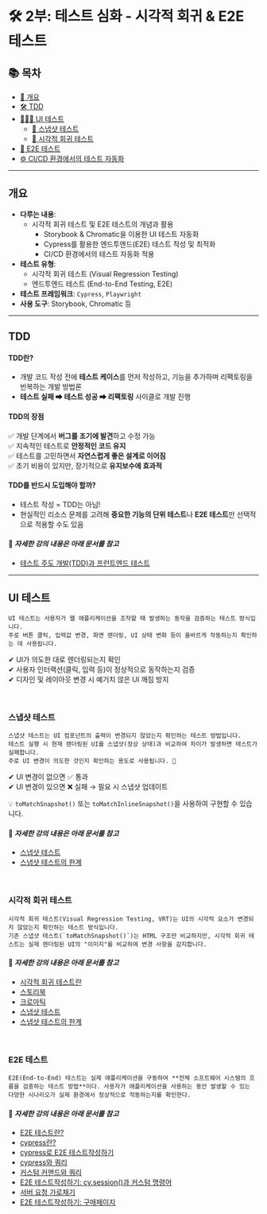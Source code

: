 # 🛠 2부: 테스트 심화 - 시각적 회귀 & E2E 테스트

## 📚 목차
- [📝 개요](#개요)
- [🛠 TDD](#tdd)
- [👩🏻‍💻 UI 테스트](#UI-테스트)
	- [📸 스냅샷 테스트](#스냅샷-테스트)
	- [🎨 시각적 회귀 테스트](#시각적-회귀-테스트)
- [🔗 E2E 테스트](#e2e-테스트)
- [⚙️ CI/CD 환경에서의 테스트 자동화](#cicd-환경에서의-테스트-자동화)

---

## 개요
- **다루는 내용**:
  - 시각적 회귀 테스트 및 E2E 테스트의 개념과 활용
	- Storybook & Chromatic을 이용한 UI 테스트 자동화
	- Cypress를 활용한 엔드투엔드(E2E) 테스트 작성 및 최적화
	- CI/CD 환경에서의 테스트 자동화 적용
- **테스트 유형**:  
  - 시각적 회귀 테스트 (Visual Regression Testing)  
  - 엔드투엔드 테스트 (End-to-End Testing, E2E)  
- **테스트 프레임워크**: `Cypress`, `Playwright`  
- **사용 도구**: Storybook, Chromatic 등

---

## TDD

#### TDD란?
- 개발 코드 작성 전에 **테스트 케이스**를 먼저 작성하고, 기능을 추가하며 리팩토링을 반복하는 개발 방법론  
- **테스트 실패 ➡ 테스트 성공 ➡ 리팩토링** 사이클로 개발 진행  

#### TDD의 장점
✅ 개발 단계에서 **버그를 조기에 발견**하고 수정 가능<br/>
✅ 지속적인 테스트로 **안정적인 코드 유지**<br/>
✅ 테스트를 고민하면서 **자연스럽게 좋은 설계로 이어짐**<br/>
✅ 초기 비용이 있지만, 장기적으로 **유지보수에 효과적**<br/>

#### TDD를 반드시 도입해야 할까?
- 테스트 작성 = TDD는 아님!  
- 현실적인 리소스 문제를 고려해 **중요한 기능의 단위 테스트**나 **E2E 테스트**만 선택적으로 적용할 수도 있음

#### 📌 *자세한 강의 내용은 아래 문서를 참고*
- [테스트 주도 개발(TDD)과 프런트엔드 테스트](./tdd/TDD-Frontend-Testing.md)

---

## UI 테스트
~~~
UI 테스트는 사용자가 웹 애플리케이션을 조작할 때 발생하는 동작을 검증하는 테스트 방식입니다.
주로 버튼 클릭, 입력값 변경, 화면 렌더링, UI 상태 변화 등이 올바르게 작동하는지 확인하는 데 사용됩니다.
~~~

✔ UI가 의도한 대로 렌더링되는지 확인<br/>
✔ 사용자 인터랙션(클릭, 입력 등)이 정상적으로 동작하는지 검증<br/>
✔ 디자인 및 레이아웃 변경 시 예기치 않은 UI 깨짐 방지<br/>

<br/>

### 스냅샷 테스트

~~~
스냅샷 테스트는 UI 컴포넌트의 출력이 변경되지 않았는지 확인하는 테스트 방법입니다.
테스트 실행 시 현재 렌더링된 UI를 스냅샷(정상 상태)과 비교하여 차이가 발생하면 테스트가 실패합니다.
주로 UI 변경이 의도한 것인지 확인하는 용도로 사용됩니다. 🚀
~~~

✔ UI 변경이 없으면 ✅ 통과<br/>
✔ UI 변경이 있으면 ❌ 실패 → 필요 시 스냅샷 업데이트<br/>

💡 `toMatchSnapshot()` 또는 `toMatchInlineSnapshot()`을 사용하여 구현할 수 있습니다.<br/>

#### 📌 *자세한 강의 내용은 아래 문서를 참고*
- [스냅샷 테스트](./ui-test/snap-shot/snap-shot.md)
- [스냅샷 테스트의 한계](./ui-test/snap-shot/snapshot-test-limitations.md)

<br/>

### 시각적 회귀 테스트
~~~
시각적 회귀 테스트(Visual Regression Testing, VRT)는 UI의 시각적 요소가 변경되지 않았는지 확인하는 테스트 방식입니다.
기존 스냅샷 테스트(`toMatchSnapshot()`)는 HTML 구조만 비교하지만, 시각적 회귀 테스트는 실제 렌더링된 UI의 "이미지"를 비교하여 변경 사항을 감지합니다.
~~~

#### 📌 *자세한 강의 내용은 아래 문서를 참고*
- [시각적 회귀 테스트란](./ui-test/visual-regression-testing/what-is-visual-regression-testing.md)
- [스토리북](./ui-test/visual-regression-testing/story-book.md)
- [크로마틱](./ui-test/visual-regression-testing/chromatic.md)
- [스냅샷 테스트](./ui-test/snap-shot/snap-shot.md)
- [스냅샷 테스트의 한계](./ui-test/snap-shot/snapshot-test-limitations.md)

<br/>

### E2E 테스트
~~~
E2E(End-to-End) 테스트는 실제 애플리케이션을 구동하여 **전체 소프트웨어 시스템의 흐름을 검증하는 테스트 방법**이다. 사용자가 애플리케이션을 사용하는 동안 발생할 수 있는 다양한 시나리오가 실제 환경에서 정상적으로 작동하는지를 확인한다.
~~~

#### 📌 *자세한 강의 내용은 아래 문서를 참고*
- [E2E 테스트란?](./e2e/what-is-e2e.md)
- [cypress란?](./e2e/cypress.md)
- [cypress로 E2E 테스트작성하기](./e2e/write-test-code-with-cypress.md)
- [cypress와 쿼리](./e2e/cypress-and-query.md)
- [커스텀 커맨드와 쿼리](./e2e/custom-command-and-query.md)
- [E2E 테스트작성하기: cy.session()과 커스텀 명령어](./e2e/cypress-example-main-page.md)
- [서버 요청 가로채기](./e2e/cypress-interceptor.md)
- [E2E 테스트작성하기: 구매페이지](./e2e/cypress-example-purchase-page.md)